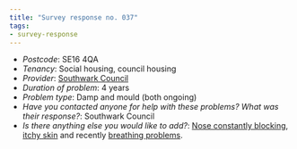 ```yaml
---
title: "Survey response no. 037"
tags: 
- survey-response
---
```


- *Postcode*: SE16 4QA  
- *Tenancy*: Social housing, council housing  
- *Provider*: [Southwark Council](providers/southwark) 
- *Duration of problem*: 4 years  
- *Problem type*: Damp and mould (both ongoing)  
- *Have you contacted anyone for help with these problems? What was their response?*: Southwark Council  
- *Is there anything else you would like to add?*: [Nose constantly blocking](cause-effect-affect/Rhinitis), [itchy skin](cause-effect-affect/eczema) and recently [breathing problems](cause-effect-affect/Asthma).